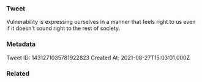 ### Tweet
Vulnerability is expressing ourselves in a manner that feels right to us even if it doesn't sound right to the rest of society.

### Metadata
Tweet ID: 1431271035781922823
Created At: 2021-08-27T15:03:01.000Z

### Related

